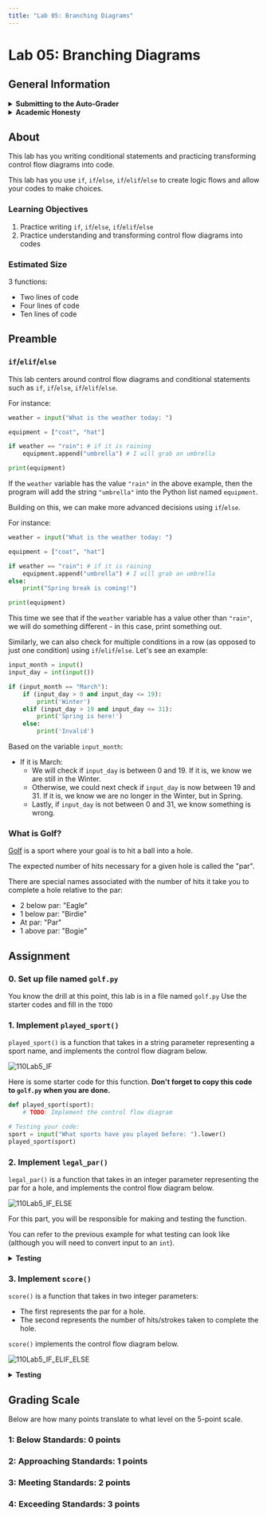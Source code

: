 ```yaml
---
title: "Lab 05: Branching Diagrams"
---
```


# Lab 05: Branching Diagrams

## General Information

<details>
<summary><b>Submitting to the Auto-Grader</b></summary>

For auto-grading homework assignments in the course,
we use [Gradescope](https://www.gradescope.com).

#### General Submission Info

When submitting files to Gradescope,
you need to submit all the files you want graded at once.

You can do this in several ways:
* Select all files you want to submit and drag and drop them in the submission area when prompted.
* Browse your files when prompted by Gradescope and select all files you want to submit.
* Directly compress all the files you want to submit into a zip file (zip file name does not matter),
and submit that zip file via drag-and-drop or browsing for it.
* Compress a folder containing the files you want to submit into a zip file (zip file name does not matter),
and submit that zip file via drag-and-drop or browsing for it.

Gradescope will look for files with specific names, and those names are case-sensitive.
So if in the instructions we ask for a file named `hello.py`,
then Gradescope will not recognize `Hello.py`, `hello.txt`, or `hello.py.txt`.

#### Group Submissions

When a group of people is submitting an assignment,
only one person should submit the solution.

They should then add the other members to that submission.
On the Gradescope page for a submission there should be a
"+ Add Group Member" button by the name in the upper-right.

This is important because if multiple people submit,
our similarity checker will see identical submissions and flag that.

#### Unlimited attempts

You have unlimited attempts for our auto-graded assignments.

This means that you should submit early and often in order
to be confident that code you are writing as you go passes all of our tests.

</details>

<details>
<summary><b>Academic Honesty</b></summary>

All work that is completed in this assignment is your own group's.
You may talk to other students about the problems you are to solve,
however, you may not share code in any way, except with your partner(s). 
What you submit **must be your own group's work**.

You may not use any code that is posted on the internet. If you are
not sure it is in your best interest to contact the course staff.
We will be using software that will compare your code to other students in the course
as well as online resources.
It is very easy for us to detect similar submissions and will result in
a failure for the exercise or possibly a failure for the course.
Please, do not do this.
It is important to be academically honest and submit your work only.
Please review the [UMass Academic Honesty Policy and
Procedures](https://www.umass.edu/honesty/) so you are aware of what this means.

Copying partial or whole solutions, obtained from other students or elsewhere, is academic dishonesty.
Do not share your code with your classmates, and do not use your classmates' code.
If you are confused about what constitutes academic dishonesty you should re-read the course policies.
We assume you have read the course policies in detail and
by submitting this project you have provided your virtual signature in agreement with these policies.

</details>

## About

This lab has you writing conditional statements and practicing transforming control flow diagrams into code.

This lab has you use `if`, `if`/`else`, `if`/`elif`/`else` to create logic flows and allow your codes to make choices.

### Learning Objectives

1. Practice writing `if`, `if`/`else`, `if`/`elif`/`else`
2. Practice understanding and transforming control flow diagrams into codes

### Estimated Size

3 functions:
* Two lines of code
* Four lines of code
* Ten lines of code

## Preamble

### `if`/`elif`/`else`

This lab centers around control flow diagrams and conditional statements such as `if`, `if`/`else`, `if`/`elif`/`else`.

For instance:
```py live_py title=If
weather = input("What is the weather today: ")

equipment = ["coat", "hat"]

if weather == "rain": # if it is raining
    equipment.append("umbrella") # I will grab an umbrella

print(equipment)
```

If the `weather` variable has the value `"rain"` in the above example, then the program will add the string `"umbrella"` into the Python list named `equipment`.

Building on this, we can make more advanced decisions using `if`/`else`.

For instance:
```py live_py title=If_Else
weather = input("What is the weather today: ")

equipment = ["coat", "hat"]

if weather == "rain": # if it is raining
    equipment.append("umbrella") # I will grab an umbrella
else:
    print("Spring break is coming!")

print(equipment)
```

This time we see that if the `weather` variable has a value other than `"rain"`, we will do something different - in this case, print something out.

Similarly, we can also check for multiple conditions in a row (as opposed to just one condition) using `if`/`elif`/`else`. Let's see an example:

```py live_py title=If_Elif_Else
input_month = input()
input_day = int(input())

if (input_month == "March"):
    if (input_day > 0 and input_day <= 19):
        print('Winter')
    elif (input_day > 19 and input_day <= 31):
        print('Spring is here!')
    else:
        print('Invalid')
```
Based on the variable `input_month`:
* If it is March:
  * We will check if `input_day` is between 0 and 19. If it is, we know we are still in the Winter.
  * Otherwise, we could next check if `input_day` is now between 19 and 31. If it is, we know we are no longer in the Winter, but in Spring.
  * Lastly, if `input_day` is not between 0 and 31, we know something is wrong.

### What is Golf?

[Golf](https://en.wikipedia.org/wiki/Golf)
is a sport where your goal is to hit a ball into a hole.

The expected number of hits necessary for a given hole is called the "par".

There are special names associated with the number of hits it take you to complete a hole relative to the par:
* 2 below par: "Eagle"
* 1 below par: "Birdie"
* At par: "Par"
* 1 above par: "Bogie"

## Assignment

### **0. Set up file named `golf.py`**

You know the drill at this point, this lab is in a file named `golf.py` Use the starter codes and fill in the `TODO`

### **1. Implement `played_sport()`**

`played_sport()` is a function that takes in a string parameter representing a sport name,
and implements the control flow diagram below.

![110Lab5_IF](110Lab5_IF.svg)

Here is some starter code for this function.
**Don't forget to copy this code to `golf.py` when you are done.**

```py live_py title=Played_Sport
def played_sport(sport):
    # TODO: Implement the control flow diagram

# Testing your code:
sport = input("What sports have you played before: ").lower()
played_sport(sport)
```

### **2. Implement `legal_par()`**

`legal_par()` is a function that takes in an integer parameter representing the par for a hole,
and implements the control flow diagram below.

![110Lab5_IF_ELSE](110Lab5_IF_ELSE.svg)

For this part, you will be responsible for making and testing the function.

You can refer to the previous example for what testing can look like
(although you will need to convert input to an `int`).

<details>
<summary><b>Testing</b></summary>

Prompt for input and save it in a variable. Let's call that variable `par`. Call the function with `par` as its argument, print the output. Try it with various values for `par`.

</details>

### **3. Implement `score()`**

`score()` is a function that takes in two integer parameters:
* The first represents the par for a hole.
* The second represents the number of hits/strokes taken to complete the hole.

`score()` implements the control flow diagram below.

![110Lab5_IF_ELIF_ELSE](110Lab5_IF_ELIF_ELSE.svg)

<details>
<summary><b>Testing</b></summary>

Assuming you have the variable `par` from the previous testing section,
then you can prompt for input again and save it in a new variable called `strokes`.
Call the function with `par` and `strokes` as its arguments, and print the output.
Try it with various values for `par` and `strokes`.

</details>

## Grading Scale

Below are how many points translate to what level on the 5-point scale.

### 1: Below Standards: 0 points

### 2: Approaching Standards: 1 points

### 3: Meeting Standards: 2 points

### 4: Exceeding Standards: 3 points
